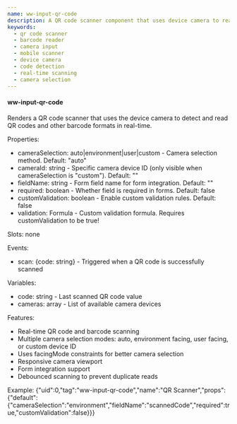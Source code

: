 ```yaml
---
name: ww-input-qr-code
description: A QR code scanner component that uses device camera to read QR codes and barcode formats, with camera selection capabilities and real-time scanning functionality.
keywords:
  - qr code scanner
  - barcode reader
  - camera input
  - mobile scanner
  - device camera
  - code detection
  - real-time scanning
  - camera selection
---
```


#### ww-input-qr-code

Renders a QR code scanner that uses the device camera to detect and read QR codes and other barcode formats in real-time.

Properties:
- cameraSelection: auto|environment|user|custom - Camera selection method. Default: "auto"
- cameraId: string - Specific camera device ID (only visible when cameraSelection is "custom"). Default: ""
- fieldName: string - Form field name for form integration. Default: ""
- required: boolean - Whether field is required in forms. Default: false
- customValidation: boolean - Enable custom validation rules. Default: false
- validation: Formula - Custom validation formula. Requires customValidation to be true!

Slots: none

Events:
- scan: {code: string} - Triggered when a QR code is successfully scanned

Variables:
- code: string - Last scanned QR code value
- cameras: array - List of available camera devices

Features:
- Real-time QR code and barcode scanning
- Multiple camera selection modes: auto, environment facing, user facing, or custom device ID
- Uses facingMode constraints for better camera selection
- Responsive camera viewport
- Form integration support
- Debounced scanning to prevent duplicate reads

Example:
<elements>
{"uid":0,"tag":"ww-input-qr-code","name":"QR Scanner","props":{"default":{"cameraSelection":"environment","fieldName":"scannedCode","required":true,"customValidation":false}}}
</elements>
